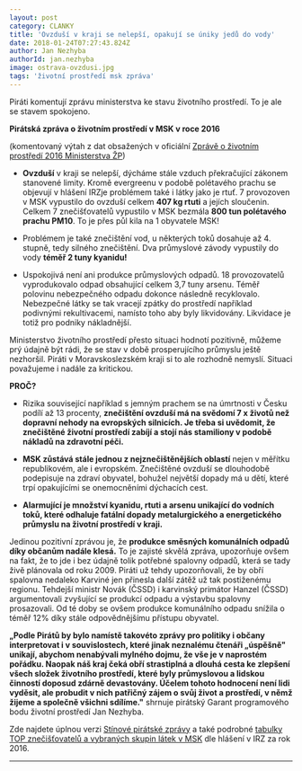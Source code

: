 ```yaml
---
layout: post
category: CLANKY
title: 'Ovzduší v kraji se nelepší, opakují se úniky jedů do vody'
date: 2018-01-24T07:27:43.824Z
author: Jan Nezhyba
authorId: jan.nezhyba
image: ostrava-ovzdusi.jpg
tags: 'životní prostředí msk zpráva'
---
```


Piráti komentují zprávu ministerstva ke stavu životního prostředí. To je ale se stavem spokojeno. 

**Pirátská zpráva o životním prostředí v MSK v roce 2016**

(komentovaný výtah z dat obsažených v oficiální <a href="{{'https://www.mzp.cz/cz/news_171130_ZOZP' | absolute_url }}">Zprávě o životním prostředí 2016 Ministerstva ŽP</a>)

- **Ovzduší** v kraji se nelepší, dýcháme stále vzduch překračující zákonem stanovené limity. Kromě evergreenu v podobě polétavého prachu se objevují v hlášení IRZje problémem také i látky jako je rtuť. 7 provozoven v MSK vypustilo do ovzduší celkem **407 kg rtuti** a jejích sloučenin. Celkem 7 znečišťovatelů vypustilo v MSK bezmála **800 tun polétavého prachu PM10**. To je přes půl kila na 1 obyvatele MSK!

- Problémem je také znečištění vod, u některých toků dosahuje až 4. stupně, tedy silného znečištění. Dva průmyslové závody vypustily do vody **téměř 2 tuny kyanidu!**

- Uspokojivá není ani produkce průmyslových odpadů. 18 provozovatelů vyprodukovalo odpad obsahující celkem 3,7 tuny arsenu. Téměř polovinu nebezpečného odpadu dokonce následně recyklovalo. Nebezpečné látky se tak vracejí zpátky do prostředí například podivnými rekultivacemi, namísto toho aby byly likvidovány. Likvidace je totiž pro podniky nákladnější.


Ministerstvo životního prostředí přesto situaci hodnotí pozitivně, můžeme prý údajně být rádi, že se stav v době prosperujícího průmyslu ještě nezhoršil. Piráti v Moravskoslezském kraji si to ale rozhodně nemyslí. Situaci považujeme i nadále za kritickou.

**PROČ?**

- Rizika související například s jemným prachem se na úmrtnosti v Česku podílí až 13 procenty, **znečištění ovzduší má na svědomí 7 x životů než dopravní nehody na evropských silnicích. Je třeba si uvědomit, že znečištěné životní prostředí zabíjí a stojí nás stamiliony v podobě nákladů na zdravotní péči.**

- **MSK zůstává stále jednou z nejznečištěnějších oblastí** nejen v  měřítku republikovém, ale i evropském.  Znečištěné ovzduší se dlouhodobě podepisuje na zdraví obyvatel, bohužel největší dopady má u dětí, které trpí opakujícími se onemocněními dýchacích cest.

- **Alarmující je množství kyanidu, rtuti a arsenu unikající do vodních toků, které odhaluje fatální dopady metalurgického a energetického průmyslu na životní prostředí v kraji.**

Jedinou pozitivní zprávou je, že **produkce směsných komunálních odpadů díky občanům nadále klesá.** To je zajisté skvělá zpráva, upozorňuje ovšem na fakt, že to jde i bez údajně tolik potřebné spalovny odpadů, která se tady živě plánovala od roku 2009. Piráti už tehdy upozorňovali, že by obří spalovna nedaleko Karviné jen přinesla další zátěž už tak postiženému regionu. Tehdejší ministr Novák (ČSSD) i karvinský primátor Hanzel (ČSSD) argumentovali zvyšující se produkcí odpadu a výstavbu spalovny prosazovali. Od té doby se ovšem produkce komunálního odpadu snížila o téměř 12% díky stále odpovědnějšímu přístupu obyvatel.

**„Podle Pirátů by bylo namístě takovéto zprávy pro politiky i občany interpretovat i v souvislostech, které jinak neznalému čtenáři „úspěšně&quot; unikají, abychom nenabývali mylného dojmu, že vše je v naprostém pořádku. Naopak náš kraj čeká obří strastiplná a dlouhá cesta ke zlepšení všech složek životního prostředí, které byly průmyslovou a lidskou činností doposud zdárně devastovány. Účelem tohoto hodnocení není lidi vyděsit, ale probudit v nich patřičný zájem o svůj život a prostředí, v němž žijeme a společně všichni sdílíme.&quot;** shrnuje pirátský Garant programového bodu životní prostředí Jan Nezhyba.

Zde najdete úplnou verzi <a href="{{'/assets/pdf/Final_Zprava_o_ZP_MSK_9_1_2018.pdf' | relative_url }}">Stínové pirátské zprávy</a> a také podrobné <a href="{{'/assets/pdf/IRZ_Tabulky_vyhodnoceni-2016-MSK.pdf' | relative_url }}">tabulky TOP znečišťovatelů a vybraných skupin látek v MSK</a> dle hlášení v IRZ za rok 2016.


- - -
